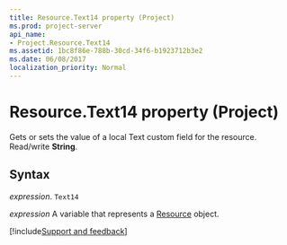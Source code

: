 ```yaml
---
title: Resource.Text14 property (Project)
ms.prod: project-server
api_name:
- Project.Resource.Text14
ms.assetid: 1bc8f86e-788b-30cd-34f6-b1923712b3e2
ms.date: 06/08/2017
localization_priority: Normal
---
```



# Resource.Text14 property (Project)

Gets or sets the value of a local Text custom field for the resource. Read/write  **String**.


## Syntax

_expression_. `Text14`

_expression_ A variable that represents a [Resource](./Project.Resource.md) object.

[!include[Support and feedback](~/includes/feedback-boilerplate.md)]